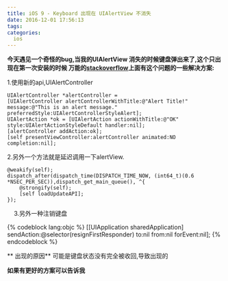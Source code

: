 ```yaml
---
title: iOS 9 - Keyboard 出现在 UIAlertView 不消失
date: 2016-12-01 17:56:13
tags:
categories: 
  ios
---
```

**今天遇见一个奇怪的bug,当我的UIAlertView 消失的时候键盘弹出来了,这个只出现在第一次安装的时候
万能的[stackoverflow](http://stackoverflow.com/questions/32744209/ios-9-keyboard-pops-up-after-uialertview-dismissed)上面有这个问题的一些解决方案:**

1.使用新的api,UIAlertController

```
UIAlertController *alertController = [UIAlertController alertControllerWithTitle:@"Alert Title!" message:@"This is an alert message." preferredStyle:UIAlertControllerStyleAlert]; 
UIAlertAction *ok = [UIAlertAction actionWithTitle:@"OK" style:UIAlertActionStyleDefault handler:nil]; 
[alertController addAction:ok];
[self presentViewController:alertController animated:NO completion:nil];
```

2.另外一个方法就是延迟调用一下alertView.

```	
@weakify(self);
dispatch_after(dispatch_time(DISPATCH_TIME_NOW, (int64_t)(0.6 *NSEC_PER_SEC)),dispatch_get_main_queue(), ^{
	@strongify(self);
	[self loadUpdateAPI]; 
});
```
    
3.另外一种注销键盘

{% codeblock lang:objc %}
[[UIApplication sharedApplication] sendAction:@selector(resignFirstResponder) to:nil from:nil forEvent:nil];
{% endcodeblock %}

** 出现的原因**
可能是键盘状态没有完全被收回,导致出现的

**如果有更好的方案可以告诉我**

